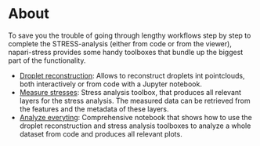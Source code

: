 # About

To save you the trouble of going through lengthy workflows step by step to complete the STRESS-analysis (either from code or from the viewer), napari-stress provides some handy toolboxes that bundle up the biggest part of the functionality.

* [Droplet reconstruction](01_droplet_reconstruction/Readme.md): Allows to reconstruct droplets int pointclouds, both interactively or from code with a Jupyter notebook.
* [Measure stresses](02_measure_stress/Readme.md): Stress analysis toolbox, that produces all relevant layers for the stress analysis. The measured data can be retrieved from the features and the metadata of these layers.
* [Analyze everyting](03_analyze_everything/demo_analyze_everything.ipynb): Comprehensive notebook that shows how to use the droplet reconstruction and stress analysis toolboxes to analyze a whole dataset from code and produces all relevant plots.